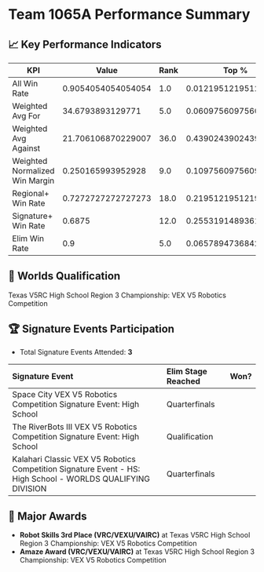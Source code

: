 # Team 1065A Performance Summary

## 📈 Key Performance Indicators
| KPI | Value | Rank | Top % |
| --- | ----- | ---- | ----- |
| All Win Rate | 0.9054054054054054 | 1.0 | 0.012195121951219513 |
| Weighted Avg For | 34.6793893129771 | 5.0 | 0.06097560975609756 |
| Weighted Avg Against | 21.706106870229007 | 36.0 | 0.43902439024390244 |
| Weighted Normalized Win Margin | 0.250165993952928 | 9.0 | 0.10975609756097561 |
| Regional+ Win Rate | 0.7272727272727273 | 18.0 | 0.21951219512195122 |
| Signature+ Win Rate | 0.6875 | 12.0 | 0.2553191489361702 |
| Elim Win Rate | 0.9 | 5.0 | 0.06578947368421052 |


## 🎯 Worlds Qualification
Texas V5RC High School Region 3 Championship: VEX V5 Robotics Competition

## 🏆 Signature Events Participation
- Total Signature Events Attended: **3**

| Signature Event | Elim Stage Reached | Won? |
|:----------------|:-------------------|:----|
| Space City VEX V5 Robotics Competition Signature Event: High School | Quarterfinals |  |
| The RiverBots III VEX V5 Robotics Competition Signature Event: High School | Qualification |  |
| Kalahari Classic VEX V5 Robotics Competition Signature Event - HS: High School - WORLDS QUALIFYING DIVISION | Quarterfinals |  |


## 🥇 Major Awards
- **Robot Skills 3rd Place (VRC/VEXU/VAIRC)** at Texas V5RC High School Region 3 Championship: VEX V5 Robotics Competition
- **Amaze Award (VRC/VEXU/VAIRC)** at Texas V5RC High School Region 3 Championship: VEX V5 Robotics Competition


